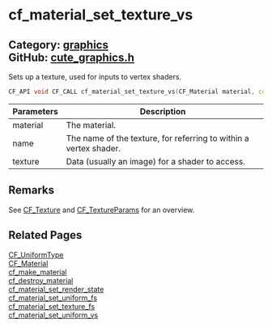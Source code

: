 [](../header.md ':include')

# cf_material_set_texture_vs

Category: [graphics](/api_reference?id=graphics)  
GitHub: [cute_graphics.h](https://github.com/RandyGaul/cute_framework/blob/master/include/cute_graphics.h)  
---

Sets up a texture, used for inputs to vertex shaders.

```cpp
CF_API void CF_CALL cf_material_set_texture_vs(CF_Material material, const char* name, CF_Texture texture);
```

Parameters | Description
--- | ---
material | The material.
name | The name of the texture, for referring to within a vertex shader.
texture | Data (usually an image) for a shader to access.

## Remarks

See [CF_Texture](/graphics/cf_texture.md) and [CF_TextureParams](/graphics/cf_textureparams.md) for an overview.

## Related Pages

[CF_UniformType](/graphics/cf_uniformtype.md)  
[CF_Material](/graphics/cf_material.md)  
[cf_make_material](/graphics/cf_make_material.md)  
[cf_destroy_material](/graphics/cf_destroy_material.md)  
[cf_material_set_render_state](/graphics/cf_material_set_render_state.md)  
[cf_material_set_uniform_fs](/graphics/cf_material_set_uniform_fs.md)  
[cf_material_set_texture_fs](/graphics/cf_material_set_texture_fs.md)  
[cf_material_set_uniform_vs](/graphics/cf_material_set_uniform_vs.md)  
